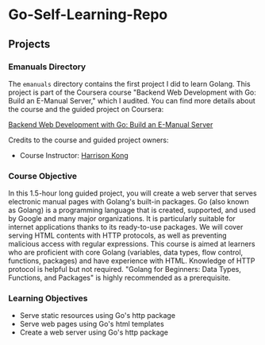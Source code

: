 # Go-Self-Learning-Repo

## Projects

### Emanuals Directory

The `emanuals` directory contains the first project I did to learn Golang.
This project is part of the Coursera course "Backend Web Development with Go: Build an E-Manual Server," which I audited. You can find more details about the course and the guided project on Coursera:

[Backend Web Development with Go: Build an E-Manual Server](https://coursera.org/share/68b7256fa7518a4119128a44ccc80035)

Credits to the course and guided project owners:

- Course Instructor: [Harrison Kong](https://www.coursera.org/instructor/harrisonkong)



### Course Objective

In this 1.5-hour long guided project, you will create a web server that serves electronic manual pages with Golang's built-in packages. Go (also known as Golang) is a programming language that is created, supported, and used by Google and many major organizations. It is particularly suitable for internet applications thanks to its ready-to-use packages. We will cover serving HTML contents with HTTP protocols, as well as preventing malicious access with regular expressions. This course is aimed at learners who are proficient with core Golang (variables, data types, flow control, functions, packages) and have experience with HTML. Knowledge of HTTP protocol is helpful but not required. "Golang for Beginners: Data Types, Functions, and Packages" is highly recommended as a prerequisite.

### Learning Objectives

- Serve static resources using Go's http package
- Serve web pages using Go's html templates
- Create a web server using Go's http package